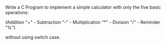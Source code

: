 Write a C Program to implement a simple calculator with only the five basic operations:

(Addition "+" - Subtraction "-" - Multiplication "*" - Division "/" - Reminder "%")

without using switch case.
